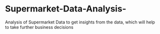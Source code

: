 # Supermarket-Data-Analysis-
Analysis of Supermarket Data to get insights from the data, which will help to take further business decisions 
